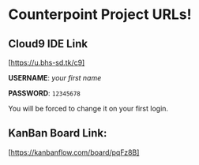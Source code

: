 # Counterpoint Project URLs!

## Cloud9 IDE Link
[https://u.bhs-sd.tk/c9]

**USERNAME**: *your first name*

**PASSWORD**: `12345678`

You will be forced to change it on your first login. 

## KanBan Board Link: 
[https://kanbanflow.com/board/pqFz8B]

